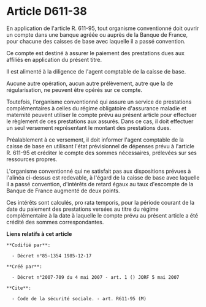 # Article D611-38

En application de l'article R. 611-95, tout organisme conventionné doit ouvrir un compte dans une banque agréée ou auprès de
la Banque de France, pour chacune des caisses de base avec laquelle il a passé convention.

Ce compte est destiné à assurer le paiement des prestations dues aux affiliés en application du présent titre.

Il est alimenté à la diligence de l'agent comptable de la caisse de base.

Aucune autre opération, aucun autre prélèvement, autre que la de régularisation, ne peuvent être opérés sur ce compte.

Toutefois, l'organisme conventionné qui assure un service de prestations complémentaires à celles du régime obligatoire
d'assurance maladie et maternité peuvent utiliser le compte prévu au présent article pour effectuer le règlement de ces
prestations aux assurés. Dans ce cas, il doit effectuer un seul versement représentant le montant des prestations dues.

Préalablement à ce versement, il doit informer l'agent comptable de la caisse de base en utilisant l'état prévisionnel de
dépenses prévu à l'article R. 611-95 et créditer le compte des sommes nécessaires, prélevées sur ses ressources propres.

L'organisme conventionné qui ne satisfait pas aux dispositions prévues à l'alinéa ci-dessus est redevable, à l'égard de la
caisse de base avec laquelle il a passé convention, d'intérêts de retard égaux au taux d'escompte de la Banque de France
augmenté de deux points.

Ces intérêts sont calculés, pro rata temporis, pour la période courant de la date du paiement des prestations versées au
titre du régime complémentaire à la date à laquelle le compte prévu au présent article a été crédité des sommes
correspondantes.

**Liens relatifs à cet article**

	**Codifié par**:

	  - Décret n°85-1354 1985-12-17

	**Créé par**:

	  - Décret n°2007-709 du 4 mai 2007 - art. 1 () JORF 5 mai 2007

	**Cite**:

	  - Code de la sécurité sociale. - art. R611-95 (M)
